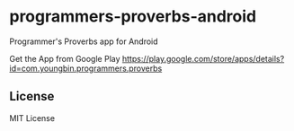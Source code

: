 # programmers-proverbs-android
Programmer's Proverbs app for Android

Get the App from Google Play
https://play.google.com/store/apps/details?id=com.youngbin.programmers.proverbs

## License
MIT License
